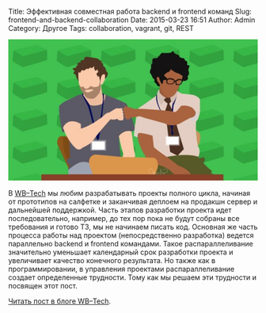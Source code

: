 Title: Эффективная совместная работа backend и frontend команд
Slug: frontend-and-backend-collaboration
Date: 2015-03-23 16:51
Author: Admin
Category: Другое
Tags: collaboration, vagrant, git, REST

![teamwork][]

В [WB–Tech](http://wbtech.ru/) мы любим разрабатывать проекты полного цикла, начиная от прототипов на салфетке и
заканчивая деплоем на продакшн сервер и дальнейшей поддержкой. Часть этапов разработки проекта идет последовательно, 
например, до тех пор пока не будут собраны все требования и готово ТЗ, мы не начинаем писать код. Основная же часть 
процесса работы над проектом (непосредственно разработка) ведется параллельно backend и frontend командами. Такое 
распараллеливание значительно уменьшает календарный срок разработки проекта и увеличивает качество конечного результата. 
Но также как в программировании, в управления проектами распараллеливание создает определенные трудности. 
Тому как мы решаем эти трудности и посвящен этот пост.

[Читать пост в блоге WB–Tech](http://wbtech.ru/blog/frontend-and-backend-collaboration/).

  [teamwork]: /media/2015/3/teamwork.jpg
    "Team work!"